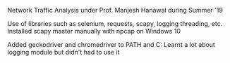 Network Traffic Analysis under Prof. Manjesh Hanawal during Summer '19



Use of libraries such as selenium, requests, scapy, logging threading, etc.
Installed scapy master manually with npcap on Windows 10



Added geckodriver and chromedriver to PATH and C:
Learnt a lot about logging module but didn't had to use it

